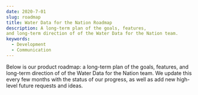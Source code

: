 ```yaml
---
date: 2020-7-01
slug: roadmap
title: Water Data for the Nation Roadmap
description: A long-term plan of the goals, features,
and long-term direction of of the Water Data for the Nation team.
keywords:
  - Development
  - Communication
---
```



Below is our product roadmap: a long-term plan of the goals, features,
and long-term direction of of the Water Data for the Nation team. We update this
every few months with the status of our progress, as well as add new
high-level future requests and ideas.



